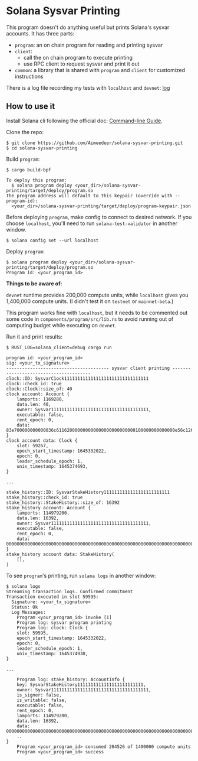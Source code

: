 # Solana Sysvar Printing

This program doesn't do anything useful but prints Solana's sysvar accounts.
It has three parts:
- `program`: an on chain program for reading and printing sysvar
- `client`:
  - call the on chain program to execute printing
  - use RPC client to request sysvar and print it out
- `common`: a library that is shared with `program` and `client` for
  customized instructions

There is a log file recording my tests with `localhost` and `devnet`:
[log](log.md)

## How to use it

Install Solana cli following the official doc: [Command-line
Guide](https://docs.solana.com/cli).

Clone the repo:
```
$ git clone https://github.com/Aimeedeer/solana-sysvar-printing.git
$ cd solana-sysvar-printing
```

Build `program`:

```
$ cargo build-bpf

To deploy this program:
  $ solana program deploy <your_dir>/solana-sysvar-printing/target/deploy/program.so
The program address will default to this keypair (override with --program-id):
  <your_dir>/solana-sysvar-printing/target/deploy/program-keypair.json
```

Before deploying `program`, make config to connect to desired network.
If you choose `localhost`, you'll need to run `solana-test-validator` in another window.

```
$ solana config set --url localhost
```

Deploy `program`:

``` 
$ solana program deploy <your_dir>/solana-sysvar-printing/target/deploy/program.so
Program Id: <your_program_id>
```

**Things to be aware of:**

`devnet` runtime provides 200,000 compute units, while `localhost`
gives you 1,400,000 compute units. (I didn't test it on `testnet` or
`mainnet-beta`.) 

This program works fine with `localhost`, but it
needs to be commented out some code in `components/program/src/lib.rs`
to avoid running out of computing budget while executing on `devnet`.

Run it and print results:

```
$ RUST_LOG=solana_client=debug cargo run

program id: <your_program_id>
sig: <your_tx_signature>
--------------------------------------- sysvar client printing ---------------------------------------
clock::ID: SysvarC1ock11111111111111111111111111111111
clock::check_id: true
clock::Clock::size_of: 40
clock account: Account {
    lamports: 1169280,
    data.len: 40,
    owner: Sysvar1111111111111111111111111111111111111,
    executable: false,
    rent_epoch: 0,
    data: 83e700000000000036c611620000000000000000000000000100000000000000e56c126200000000,
}
clock account data: Clock {
    slot: 59267,
    epoch_start_timestamp: 1645332022,
    epoch: 0,
    leader_schedule_epoch: 1,
    unix_timestamp: 1645374693,
}

...

stake_history::ID: SysvarStakeHistory1111111111111111111111111
stake_history::check_id: true
stake_history::StakeHistory::size_of: 16392
stake_history account: Account {
    lamports: 114979200,
    data.len: 16392,
    owner: Sysvar1111111111111111111111111111111111111,
    executable: false,
    rent_epoch: 0,
    data: 00000000000000000000000000000000000000000000000000000000000000000000000000000000000000000000000000000000000000000000000000000000,
}
stake_history account data: StakeHistory(
    [],
)
```

To see `program`'s printing, run `solana logs` in another window:

```
$ solana logs
Streaming transaction logs. Confirmed commitment
Transaction executed in slot 59595:
  Signature: <your_tx_signature>
  Status: Ok
  Log Messages:
    Program <your_program_id> invoke [1]
    Program log: sysvar program printing
    Program log: clock: Clock {
    slot: 59595,
    epoch_start_timestamp: 1645332022,
    epoch: 0,
    leader_schedule_epoch: 1,
    unix_timestamp: 1645374930,
}

...

    Program log: stake_history: AccountInfo {
    key: SysvarStakeHistory1111111111111111111111111,
    owner: Sysvar1111111111111111111111111111111111111,
    is_signer: false,
    is_writable: false,
    executable: false,
    rent_epoch: 0,
    lamports: 114979200,
    data.len: 16392,
    data: 00000000000000000000000000000000000000000000000000000000000000000000000000000000000000000000000000000000000000000000000000000000,
    ..
}
    Program <your_program_id> consumed 204526 of 1400000 compute units
    Program <your_program_id> success
```





